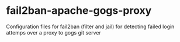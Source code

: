 # fail2ban-apache-gogs-proxy
Configuration files for fail2ban (filter and jail) for detecting failed login attemps over a proxy to gogs git server
